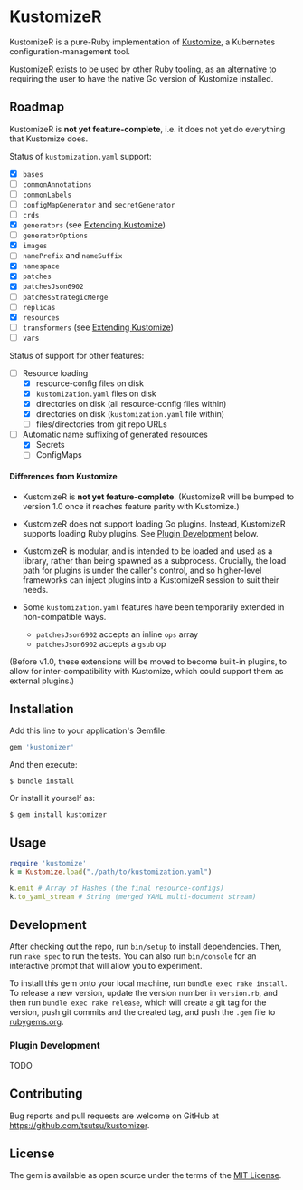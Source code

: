 # KustomizeR

KustomizeR is a pure-Ruby implementation of [Kustomize](https://kustomize.io/), a
Kubernetes configuration-management tool.

KustomizeR exists to be used by other Ruby tooling, as an alternative to requiring
the user to have the native Go version of Kustomize installed.

## Roadmap

KustomizeR is **not yet feature-complete**, i.e. it does not yet do everything
that Kustomize does.

Status of `kustomization.yaml` support:

* [x] `bases`
* [ ] `commonAnnotations`
* [ ] `commonLabels`
* [ ] `configMapGenerator` and `secretGenerator`
* [ ] `crds`
* [x] `generators` (see [Extending Kustomize](https://kubectl.docs.kubernetes.io/guides/extending_kustomize/))
* [ ] `generatorOptions`
* [x] `images`
* [ ] `namePrefix` and `nameSuffix`
* [x] `namespace`
* [x] `patches`
* [x] `patchesJson6902`
* [ ] `patchesStrategicMerge`
* [ ] `replicas`
* [x] `resources`
* [ ] `transformers` (see [Extending Kustomize](https://kubectl.docs.kubernetes.io/guides/extending_kustomize/))
* [ ] `vars`

Status of support for other features:

* [ ] Resource loading
  * [x] resource-config files on disk
  * [x] `kustomization.yaml` files on disk
  * [x] directories on disk (all resource-config files within)
  * [x] directories on disk (`kustomization.yaml` file within)
  * [ ] files/directories from git repo URLs

* [ ] Automatic name suffixing of generated resources
  * [x] Secrets
  * [ ] ConfigMaps

#### Differences from Kustomize

* KustomizeR is **not yet feature-complete**. (KustomizeR will be bumped to
  version 1.0 once it reaches feature parity with Kustomize.)

* KustomizeR does not support loading Go plugins. Instead, KustomizeR supports
  loading Ruby plugins. See [Plugin Development](#plugin-development) below.

* KustomizeR is modular, and is intended to be loaded and used as a library,
  rather than being spawned as a subprocess. Crucially, the load path for
  plugins is under the caller's control, and so higher-level frameworks can
  inject plugins into a KustomizeR session to suit their needs.

* Some `kustomization.yaml` features have been temporarily extended in
  non-compatible ways.
  * `patchesJson6902` accepts an inline `ops` array
  * `patchesJson6902` accepts a `gsub` op

(Before v1.0, these extensions will be moved to become built-in plugins, to
allow for inter-compatibility with Kustomize, which could support them as
external plugins.)

## Installation

Add this line to your application's Gemfile:

```ruby
gem 'kustomizer'
```

And then execute:

    $ bundle install

Or install it yourself as:

    $ gem install kustomizer

## Usage

```ruby
require 'kustomize'
k = Kustomize.load("./path/to/kustomization.yaml")

k.emit # Array of Hashes (the final resource-configs)
k.to_yaml_stream # String (merged YAML multi-document stream)
```

## Development

After checking out the repo, run `bin/setup` to install dependencies. Then, run `rake spec` to run the tests. You can also run `bin/console` for an interactive prompt that will allow you to experiment.

To install this gem onto your local machine, run `bundle exec rake install`. To release a new version, update the version number in `version.rb`, and then run `bundle exec rake release`, which will create a git tag for the version, push git commits and the created tag, and push the `.gem` file to [rubygems.org](https://rubygems.org).

### Plugin Development

TODO

## Contributing

Bug reports and pull requests are welcome on GitHub at https://github.com/tsutsu/kustomizer.

## License

The gem is available as open source under the terms of the [MIT License](https://opensource.org/licenses/MIT).
